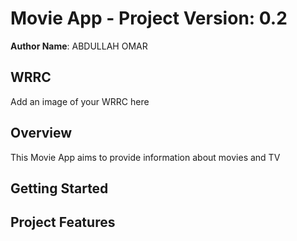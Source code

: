 # Movie App - Project Version: 0.2

**Author Name**: ABDULLAH OMAR

## WRRC
Add an image of your WRRC here

## Overview
This Movie App aims to provide information about movies and TV


## Getting Started
<!-- What are the steps that a user must take in order to build this app on their own machine and get it running? -->

## Project Features
<!-- What are the features included in you app -->